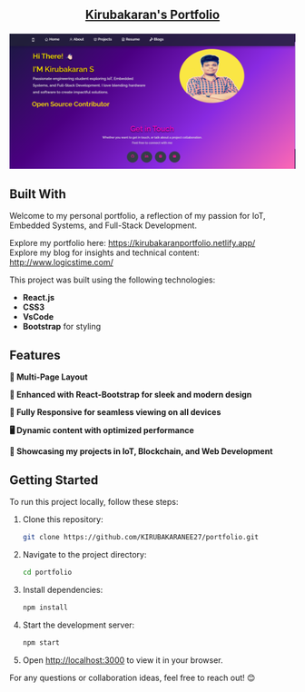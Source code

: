 <h2 align="center">
 

<a href="" target="_blank">Kirubakaran's Portfolio</a>
</h2>
<div align="center">
  <img width="960" alt="image" src="https://github.com/KIRUBAKARANEE27/portfolio/blob/main/public/me.png">
</div>

## Built With

Welcome to my personal portfolio, a reflection of my passion for IoT, Embedded Systems, and Full-Stack Development.

Explore my portfolio here: <a href="https://kirubakaranportfolio.netlify.app/" target="_blank">https://kirubakaranportfolio.netlify.app/</a><br/>
Explore my blog for insights and technical content: <a href="http://www.logicstime.com/" target="_blank">http://www.logicstime.com/</a>

This project was built using the following technologies:

- **React.js**
- **CSS3**
- **VsCode**
- **Bootstrap** for styling

## Features

**📖 Multi-Page Layout**

**🎨 Enhanced with React-Bootstrap for sleek and modern design**

**📱 Fully Responsive for seamless viewing on all devices**

**🖥️ Dynamic content with optimized performance**

**🚀 Showcasing my projects in IoT, Blockchain, and Web Development**

## Getting Started

To run this project locally, follow these steps:

1. Clone this repository:
   ```bash
   git clone https://github.com/KIRUBAKARANEE27/portfolio.git
   ```

2. Navigate to the project directory:
   ```bash
   cd portfolio
   ```

3. Install dependencies:
   ```bash
   npm install
   ```

4. Start the development server:
   ```bash
   npm start
   ```

5. Open [http://localhost:3000](http://localhost:3000) to view it in your browser.

For any questions or collaboration ideas, feel free to reach out! 😊



